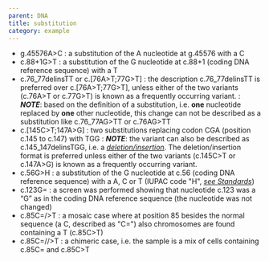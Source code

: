```yaml
---
parent: DNA
title: substitution
category: example
---
```


*	g.45576A>C
	:	a substitution of the A nucleotide at g.45576 with a C
* 	c.88+1G>T
	:	a substitution of the G nucleotide at c.88+1 (coding DNA reference sequence) with a T
*	c.76\_77delinsTT or c.[76A>T;77G>T]
	:	the description c.76\_77delinsTT is preferred over c.[76A>T;77G>T], unless either of the two variants (c.76A>T or c.77G>T) is known as a frequently occurring variant.
	:	_**NOTE**_: based on the definition of a substitution, i.e. **one** nucleotide replaced by **one** other nucleotide, this change can not be described as a substitution like c.76\_77AG>TT or c.76AG>TT
*	c.[145C>T;147A>G]
	:	two substitutions replacing codon CGA (position c.145 to c.147) with TGG
	:	_**NOTE**_: the variant can also be described as c.145\_147delinsTGG, i.e. a [_deletion/insertion_](/recommendations/DNA/variant/substitution/). The deletion/insertion format is preferred unless either of the two variants (c.145C>T or c.147A>G) is known as a frequently occurring variant.
*	c.56G>H
	:	a substitution of the G nucleotide at c.56 (coding DNA reference sequence) with a A, C or T (IUPAC code "H", [_see Standards_](/bg-material/standards/))
*	c.123G=
	:	a screen was performed showing that nucleotide c.123 was a “G” as in the coding DNA reference sequence (the nucleotide was not changed)
*	c.85C=/>T
	:	a mosaic case where at position 85 besides the normal sequence (a C, described as "C=") also chromosomes are found containing a T (c.85C>T)
*	c.85C=//>T
	:	a chimeric case, i.e. the sample is a mix of cells containing c.85C= and c.85C>T
